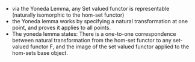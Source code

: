 - via the Yoneda Lemma, any Set valued functor is representable (naturally isomorphic to the hom-set functor)
- the Yoneda lemma works by specifying a natural transformation at one point, and proves it applies to all points.
- The yoneda lemma states:
There is a one-to-one correspondence between natural transformation from the hom-set functor to any set-valued functor F, and the image of the set valued functor applied to the hom-sets base object.



